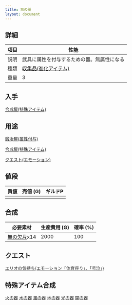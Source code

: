 ```yaml
---
title: 無の器
layout: document
---
```

## 詳細

|項目|性能|
|---|---|
|説明|武具に属性を付与するための器。無属性になる|
|種類|[収集品(進化アイテム)](収集品(進化アイテム))|
|重量|3|

## 入手

[合成屋(特殊アイテム)](合成屋(特殊アイテム))

## 用途

[鍛冶屋(属性付与)](鍛冶屋(属性付与))

[合成屋(特殊アイテム)](合成屋(特殊アイテム))

[クエスト(エモーション)](クエスト(エモーション))

## 値段

|買値|売値 (G)|ギルドP|
|---|---|---|
||||

## 合成

|必要素材|生産費用 (G)|確率 (%)|
|---|---|---|
|[無の欠片](無の欠片)x14|2000|100|

## クエスト

[エリオの気持ち(エモーション「体育座り」、「号泣」)](クエスト(エモーション))

## 特殊アイテム合成

[火の器](火の器)
[水の器](水の器)
[風の器](風の器)
[地の器](地の器)
[光の器](光の器)
[闇の器](闇の器)
